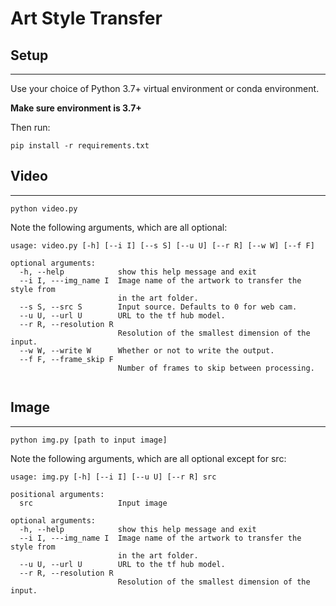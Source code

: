 # Art Style Transfer
## Setup
---
Use your choice of Python 3.7+ virtual environment or conda environment.

**Make sure environment is 3.7+**

Then run:

``pip install -r requirements.txt``

## Video

---
``python video.py``

Note the following arguments, which are all optional:

```
usage: video.py [-h] [--i I] [--s S] [--u U] [--r R] [--w W] [--f F]

optional arguments:
  -h, --help            show this help message and exit
  --i I, ---img_name I  Image name of the artwork to transfer the style from
                        in the art folder.
  --s S, --src S        Input source. Defaults to 0 for web cam.
  --u U, --url U        URL to the tf hub model.
  --r R, --resolution R
                        Resolution of the smallest dimension of the input.
  --w W, --write W      Whether or not to write the output.
  --f F, --frame_skip F
                        Number of frames to skip between processing.
                        
```

## Image

---
``python img.py [path to input image]``

Note the following arguments, which are all optional except for src:
```
usage: img.py [-h] [--i I] [--u U] [--r R] src

positional arguments:
  src                   Input image

optional arguments:
  -h, --help            show this help message and exit
  --i I, ---img_name I  Image name of the artwork to transfer the style from
                        in the art folder.
  --u U, --url U        URL to the tf hub model.
  --r R, --resolution R
                        Resolution of the smallest dimension of the input.
```